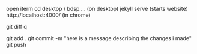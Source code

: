 open iterm
cd desktop / bdsp.... (on desktop)
jekyll serve (starts website)
http://localhost:4000/ (in chrome)

git diff
q

git add .
git commit -m "here is a message describing the changes i made"
git push 
